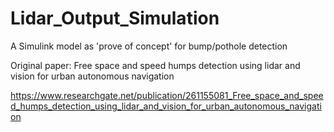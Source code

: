 # Lidar_Output_Simulation
A Simulink model as 'prove of concept' for bump/pothole detection

Original paper: Free space and speed humps detection using lidar and vision for urban autonomous navigation

https://www.researchgate.net/publication/261155081_Free_space_and_speed_humps_detection_using_lidar_and_vision_for_urban_autonomous_navigation

